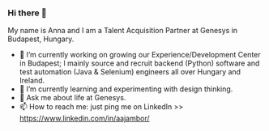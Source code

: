 ### Hi there 👋
My name is Anna and I am a Talent Acquisition Partner at Genesys in Budapest, Hungary.

- 🔭 I’m currently working on growing our Experience/Development Center in Budapest; I mainly source and recruit backend (Python) software and test automation (Java & Selenium) engineers all over Hungary and Ireland.
- 🌱 I’m currently learning and experimenting with design thinking.
- 💬 Ask me about life at Genesys.
- 📫 How to reach me: just ping me on LinkedIn >> https://www.linkedin.com/in/aajambor/
